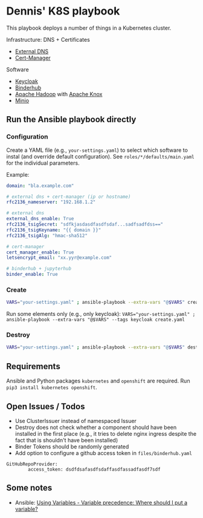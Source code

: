 # Dennis' K8S playbook

This playbook deploys a number of things in a Kubernetes cluster.

Infrastructure: DNS + Certificates
- [External DNS](https://github.com/kubernetes-sigs/external-dns)
- [Cert-Manager](https://github.com/jetstack/cert-manager)

Software
- [Keycloak](https://github.com/codecentric/helm-charts/tree/master/charts/keycloak)
- [Binderhub](https://github.com/jupyterhub/binderhub)
- [Apache Hadoop](https://hadoop.apache.org/) with [Apache Knox](https://knox.apache.org/)
- [Minio](https://min.io/)

## Run the Ansible playbook directly

### Configuration 

Create a YAML file (e.g., `your-settings.yaml`) to select which software to instal (and override default configuration). See `roles/*/defaults/main.yaml` for the individual parameters.

Example:

```yaml
domain: "bla.example.com"

# external dns + cert-manager (ip or hostname)
rfc2136_nameserver: "192.168.1.2"

# external dns
external_dns_enable: True
rfc2136_tsigSecret: "sdfkjasdasdfasdfsdaf...sadfsadfdss=="
rfc2136_tsigKeyname: "{{ domain }}"
rfc2136_tsigAlg: "hmac-sha512"

# cert-manager
cert_manager_enable: True
letsencrypt_email: "xx.yyr@example.com"

# binderhub + jupyterhub
binder_enable: True
```

### Create

```bash
VARS="your-settings.yaml" ; ansible-playbook --extra-vars "@$VARS" create.yaml
```

Run some elements only (e.g., only keycloak): `VARS="your-settings.yaml" ; ansible-playbook --extra-vars "@$VARS" --tags keycloak create.yaml`

### Destroy

```bash
VARS="your-settings.yaml" ; ansible-playbook --extra-vars "@$VARS" destroy.yaml
```

## Requirements

Ansible and Python packages `kubernetes` and `openshift` are required. Run `pip3 install kubernetes openshift`.

## Open Issues / Todos

- Use ClusterIssuer instead of namespaced Issuer
- Destroy does not check whether a component should have been installed in the first place (e.g., it tries to delete nginx ingress despite the fact that is shouldn't have been installed)
- Binder Tokens should be randomly generated
- Add option to configure a github access token in `files/binderhub.yaml`

```
GitHubRepoProvider:
		access_token: dsdfdsafasdfsdaffasdfassadfasdf7sdf
```

## Some notes

- Ansible: [Using Variables - Variable precedence: Where should I put a variable?](https://docs.ansible.com/ansible/latest/user_guide/playbooks_variables.html#variable-precedence-where-should-i-put-a-variable)
